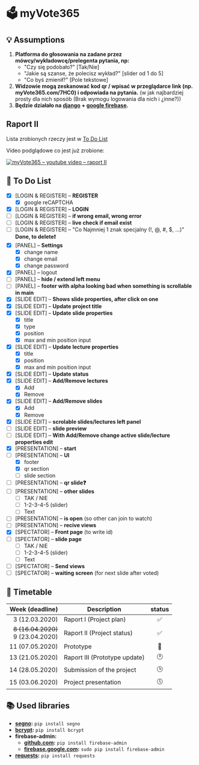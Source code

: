 # 🗳 myVote365

## 💡 Assumptions

1. **Platforma do głosowania na zadane przez mówcy/wykładowcę/prelegenta pytania, np:**
   - "Czy się podobało?" [Tak/Nie]
   - "Jakie są szanse, że polecisz wykład?" [slider od 1 do 5]
   - "Co byś zmienił?" [Pole tekstowe]
2. **Widzowie mogą zeskanować kod qr / wpisać w przeglądarce link (np. myVote365.com/7HC0) i odpowiada na pytania.** (w jak najbardziej prosty dla nich sposób (Brak wymogu logowania dla nich i ¿inne?))
3. **Będzie działało na [django](https://www.djangoproject.com/) + [google firebase](https://firebase.google.com/).**

## Raport II

Lista zrobionych rzeczy jest w [To Do List](#-to-do-list)

Video podglądowe co jest już zrobione:

[![myVote365 – youtube video – raport II](http://img.youtube.com/vi/hm9VYDDarjA/0.jpg)](http://www.youtube.com/watch?v=hm9VYDDarjA)

## 📝 To Do List

- [x] [LOGIN & REGISTER] – **REGISTER**
  - [x] google reCAPTCHA
- [x] [LOGIN & REGISTER] – **LOGIN**
- [ ] [LOGIN & REGISTER] – **if wrong email, wrong error**
- [ ] [LOGIN & REGISTER] – **live check if email exist**
- [ ] [LOGIN & REGISTER] – "Co Najmniej 1 znak specjalny (!, @, #, $, …)" **Done, to delete❗️**
- [x] [PANEL] – **Settings**
  - [x] change name
  - [x] change email
  - [x] change password
- [x] [PANEL] – logout
- [ ] [PANEL] – **hide / extend left menu**
- [ ] [PANEL] – **footer with alpha looking bad when something is scrollable in main**
- [x] [SLIDE EDIT] – **Shows slide properties, after click on one**
- [x] [SLIDE EDIT] – **Update project title**
- [x] [SLIDE EDIT] – **Update slide properties**
  - [x] title
  - [x] type
  - [x] position
  - [x] max and min position input
- [x] [SLIDE EDIT] – **Update lecture properties**
  - [x] title
  - [x] position
  - [x] max and min position input
- [x] [SLIDE EDIT] – **Update status**
- [x] [SLIDE EDIT] – **Add/Remove lectures**
  - [x] Add
  - [x] Remove
- [x] [SLIDE EDIT] – **Add/Remove slides**
  - [x] Add
  - [x] Remove
- [x] [SLIDE EDIT] – **scrolable slides/lectures left panel**
- [ ] [SLIDE EDIT] – **slide preview**
- [ ] [SLIDE EDIT] – **With Add/Remove change active slide/lecture properties edit**
- [x] [PRESENTATION] – **start**
- [ ] [PRESENTATION] – **UI**
  - [x] footer
  - [x] qr section
  - [ ] slide section
- [ ] [PRESENTATION] – **qr slide❓**
- [ ] [PRESENTATION] – **other slides**
  - [ ] TAK / NIE
  - [ ] 1-2-3-4-5 (slider)
  - [ ] Text
- [ ] [PRESENTATION] – **is open** (so other can join to watch)
- [ ] [PRESENTATION] – **recive views**
- [x] [SPECTATOR] – **Front page** (to write id)
- [ ] [SPECTATOR] – **slide page**
  - [ ] TAK / NIE
  - [ ] 1-2-3-4-5 (slider)
  - [ ] Text
- [ ] [SPECTATOR] – **Send views**
- [ ] [SPECTATOR] – **waiting screen** (for next slide after voted)

## 📆 Timetable

| Week (deadline)                       | Description                   | status |
| ------------------------------------: | ----------------------------- | :----: |
| 3 (12.03.2020)                        | Raport I (Project plan)       | ✅     |
| ~~8 (16.04.2020)~~<br>9 (23.04.2020)  | Raport II (Project status)    | ✅     |
| 11 (07.05.2020)                       | Prototype                     | 📝     |
| 13 (21.05.2020)                       | Raport III (Prototype update) | 🕐     |
| 14 (28.05.2020)                       | Submission of the project     | 🕒     |
| 15 (03.06.2020)                       | Project presentation          | 🕔     |

## 📚 Used libraries

- **[segno](https://pypi.org/project/segno/):** `pip install segno`
- **[bcrypt](https://pypi.org/project/bcrypt/):** `pip install bcrypt`
- **firebase-admin:**
  - **[github.com](https://github.com/firebase/firebase-admin-python):** `pip install firebase-admin`
  - **[firebase.google.com](https://firebase.google.com/docs/admin/setup/):** `sudo pip install firebase-admin`
- **[requests](https://pypi.org/project/bcrypt/):** `pip install requests`
